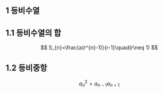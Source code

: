 ## 1 등비수열
## 1.1 등비수열의 합
$$
S_{n}=\frac{a(r^{n}-1)}{r-1}\quad(r\neq 1)
$$
## 1.2 등비중항
$$a_{n}^{2}=a_{n-1}a_{n+1}$$
